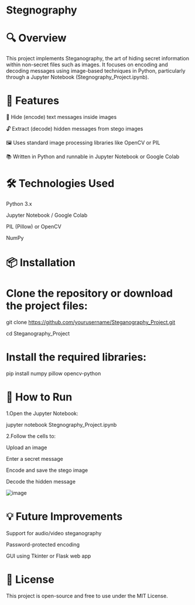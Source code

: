 # Stegnography

# 🔍 Overview
This project implements Steganography, the art of hiding secret information within non-secret files such as images. It focuses on encoding and decoding messages using image-based techniques in Python, particularly through a Jupyter Notebook (Stegnography_Project.ipynb).

# 🧠 Features
🔐 Hide (encode) text messages inside images

🔓 Extract (decode) hidden messages from stego images

🖼️ Uses standard image processing libraries like OpenCV or PIL

📚 Written in Python and runnable in Jupyter Notebook or Google Colab

# 🛠️ Technologies Used
Python 3.x

Jupyter Notebook / Google Colab

PIL (Pillow) or OpenCV

NumPy

# 📦 Installation

# Clone the repository or download the project files:
git clone https://github.com/yourusername/Steganography_Project.git

cd Steganography_Project

# Install the required libraries:
pip install numpy pillow opencv-python

# 🚀 How to Run
1.Open the Jupyter Notebook:

jupyter notebook Stegnography_Project.ipynb

2.Follow the cells to:

Upload an image

Enter a secret message

Encode and save the stego image

Decode the hidden message

![image](https://github.com/user-attachments/assets/7afd034a-f8cb-437e-bfa0-1e33d638c72d)

# 💡 Future Improvements
Support for audio/video steganography

Password-protected encoding

GUI using Tkinter or Flask web app

# 📄 License
This project is open-source and free to use under the MIT License.


